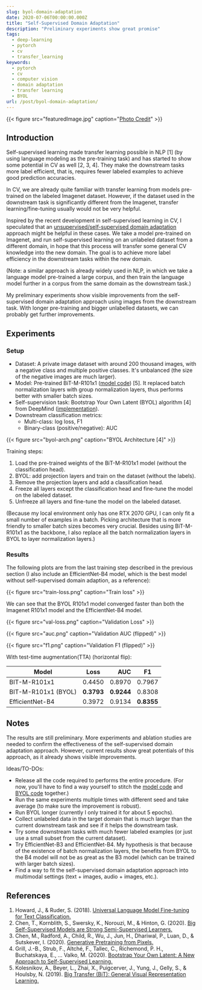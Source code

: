 ```yaml
---
slug: byol-domain-adaptation
date: 2020-07-06T00:00:00.000Z
title: "Self-Supervised Domain Adaptation"
description: "Preliminary experiments show great promise"
tags:
  - deep-learning
  - pytorch
  - cv
  - transfer_learning
keywords:
  - pytorch
  - cv
  - computer vision
  - domain adaptation
  - transfer learning
  - BYOL
url: /post/byol-domain-adaptation/
---
```


{{< figure src="featuredImage.jpg" caption="[Photo Credit](https://unsplash.com/photos/nmtE9CbI5Jk)" >}}

## Introduction

Self-supervised learning made transfer learning possible in NLP [1] (by using language modeling as the pre-training task) and has started to show some potential in CV as well [2, 3, 4]. They make the downstream tasks more label efficient, that is, requires fewer labeled examples to achieve good prediction accuracies.

In CV, we are already quite familiar with transfer learning from models pre-trained on the labeled Imagenet dataset. However, if the dataset used in the downstream task is significantly different from the Imagenet, transfer learning/fine-tuning usually would not be very helpful.

Inspired by the recent development in self-supervised learning in CV, I speculated that an [unsupervised/self-supervised domain adaptation](https://www.wikiwand.com/en/Domain_adaptation#/The_different_types_of_domain_adaptation) approach might be helpful in these cases. We take a model pre-trained on Imagenet, and run self-supervised learning on an unlabeled dataset from a different domain, in hope that this process will transfer some general CV knowledge into the new domain. The goal is to achieve more label efficiency in the downstream tasks within the new domain.

(Note: a similar approach is already widely used in NLP, in which we take a language model pre-trained a large corpus, and then train the language model further in a corpus from the same domain as the downstream task.)

My preliminary experiments show visible improvements from the self-supervised domain adaptation approach using images from the downstream task. With longer pre-training and bigger unlabelled datasets, we can probably get further improvements.

## Experiments

### Setup

- Dataset: A private image dataset with around 200 thousand images, with a negative class and multiple positive classes. It's unbalanced (the size of the negative images are much larger).
- Model: Pre-trained BiT-M-R101x1 ([model code](https://gist.github.com/ceshine/d435f4be732225d497cdae956b4d39c7)) [5]. It replaced batch normalization layers with group normalization layers, thus performs better with smaller batch sizes.
- Self-supervision task: Bootstrap Your Own Latent (BYOL) algorithm [4] from DeepMind ([implementation](https://github.com/ceshine/byol-pytorch)).
- Downstream classification metrics:
  - Multi-class: log loss, F1
  - Binary-class (positive/negative): AUC

{{< figure src="byol-arch.png" caption="BYOL Architecture [4]" >}}

Training steps:

1. Load the pre-trained weights of the BiT-M-R101x1 model (without the classification head).
1. BYOL: add projection layers and train on the dataset (without the labels).
1. Remove the projection layers and add a classification head.
1. Freeze all layers except the classification head and fine-tune the model on the labeled dataset.
1. Unfreeze all layers and fine-tune the model on the labeled dataset.

(Because my local environment only has one RTX 2070 GPU, I can only fit a small number of examples in a batch. Picking architecture that is more friendly to smaller batch sizes becomes very crucial. Besides using BiT-M-R101x1 as the backbone, I also replace all the batch normalization layers in BYOL to layer normalization layers.)

### Results

The following plots are from the last training step described in the previous section (I also include an EfficientNet-B4 model, which is the best model without self-supervised domain adaption, as a reference):

{{< figure src="train-loss.png" caption="Train loss" >}}

We can see that the BYOL R101x1 model converged faster than both the Imagenet R101x1 model and the EfficientNet-B4 model.

{{< figure src="val-loss.png" caption="Validation Loss" >}}

{{< figure src="auc.png" caption="Validation AUC (flipped)" >}}

{{< figure src="f1.png" caption="Validation F1 (flipped)" >}}

With test-time augmentation(TTA) (horizontal flip):

| Model               | Loss       |        AUC | F1         |
| ------------------- | ---------- | ---------: | ---------- |
| BIT-M-R101x1        | 0.4450     |     0.8970 | 0.7967     |
| BIT-M-R101x1 (BYOL) | **0.3793** | **0.9244** | 0.8308     |
| EfficientNet-B4     | 0.3972     |     0.9134 | **0.8355** |

## Notes

The results are still preliminary. More experiments and ablation studies are needed to confirm the effectiveness of the self-supervised domain adaptation approach. However, current results show great potentials of this approach, as it already shows visible improvements.

Ideas/TO-DOs:

- Release all the code required to performs the entire procedure. (For now, you'll have to find a way yourself to stitch the [model code](https://gist.github.com/ceshine/d435f4be732225d497cdae956b4d39c7) and [BYOL code](https://github.com/ceshine/byol-pytorch) together.)
- Run the same experiments multiple times with different seed and take average (to make sure the improvement is robust).
- Run BYOL longer (currently I only trained it for about 5 epochs).
- Collect unlabeled data in the target domain that is much larger than the current downstream task and see if it helps the downstream task.
- Try some downstream tasks with much fewer labeled examples (or just use a small subset from the current dataset).
- Try EfficientNet-B3 and EfficientNet-B4. My hypothesis is that because of the existence of batch normalization layers, the benefits from BYOL to the B4 model will not be as great as the B3 model (which can be trained with larger batch sizes).
- Find a way to fit the self-supervised domain adaptation approach into multimodal settings (text + images, audio + images, etc.).

## References

1. Howard, J., & Ruder, S. (2018). [Universal Language Model Fine-tuning for Text Classification.](http://arxiv.org/abs/1801.06146)
1. Chen, T., Kornblith, S., Swersky, K., Norouzi, M., & Hinton, G. (2020). [Big Self-Supervised Models are Strong Semi-Supervised Learners.](http://arxiv.org/abs/2006.10029)
1. Chen, M., Radford, A., Child, R., Wu, J., Jun, H., Dhariwal, P., Luan, D., & Sutskever, I. (2020). [Generative Pretraining from Pixels.](https://cdn.openai.com/papers/Generative_Pretraining_from_Pixels_V2.pdf)
1. Grill, J.-B., Strub, F., Altché, F., Tallec, C., Richemond, P. H., Buchatskaya, E., … Valko, M. (2020). [Bootstrap Your Own Latent: A New Approach to Self-Supervised Learning.](http://arxiv.org/abs/2006.07733)
1. Kolesnikov, A., Beyer, L., Zhai, X., Puigcerver, J., Yung, J., Gelly, S., & Houlsby, N. (2019). [Big Transfer (BiT): General Visual Representation Learning.](http://arxiv.org/abs/1912.11370)
